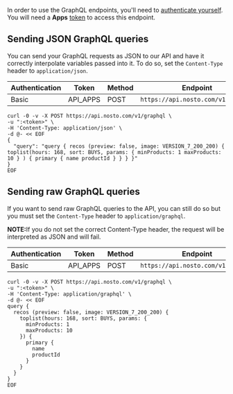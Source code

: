 In order to use the GraphQL endpoints, you'll need to [authenticate yourself](https://developer.nosto.com/#authentication). You will need a **Apps** [token](https://help.nosto.com/settings-and-troubleshooting-faq/settings-authentication-tokens) to access this endpoint.

## Sending JSON GraphQL queries

You can send your GraphQL requests as JSON to our API and have it correctly interpolate variables passed into it. To do so, set the `Content-Type` header to `application/json`.

Authentication |    Token      |    Method    | Endpoint
---------------|---------------|--------------|--------------------------------------
Basic          |   API_APPS    |     POST     | `https://api.nosto.com/v1/graphql`   

```shell
curl -0 -v -X POST https://api.nosto.com/v1/graphql \
-u ":<token>" \
-H 'Content-Type: application/json' \
-d @- << EOF
{
  "query": "query { recos (preview: false, image: VERSION_7_200_200) { toplist(hours: 168, sort: BUYS, params: { minProducts: 1 maxProducts: 10 } ) { primary { name productId } } } }"
}
EOF
```

## Sending raw GraphQL queries

If you want to send raw GraphQL queries to the API, you can still do so but you must set the `Content-Type` header to `application/graphql`.

<aside class="warning">
<b>NOTE:</b>If you do not set the correct Content-Type header, the request will be interpreted as JSON and will fail.
</aside>

Authentication |    Token      |    Method    | Endpoint
---------------|---------------|--------------|---------------------------------
Basic          |   API_APPS    |     POST     | `https://api.nosto.com/v1/graphql`


```shell
curl -0 -v -X POST https://api.nosto.com/v1/graphql \
-u ":<token>" \
-H 'Content-Type: application/graphql' \
-d @- << EOF
query {
  recos (preview: false, image: VERSION_7_200_200) {
    toplist(hours: 168, sort: BUYS, params: {
      minProducts: 1
      maxProducts: 10
    }) {
      primary {
        name
        productId
      }
    }
  }
}
EOF
```
